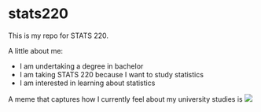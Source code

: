 # stats220

This is my repo for STATS 220. 

A little about me:

- I am undertaking a degree in bachelor
- I am taking STATS 220 because I want to study statistics
- I am interested in learning about statistics

A meme that captures how I currently feel about my university studies is ![]([https://c.tenor.com/8druEACXtX8AAAAd/tenor.gif](https://media.tenor.com/RWirr6ttKf4AAAAi/dog.gif))
